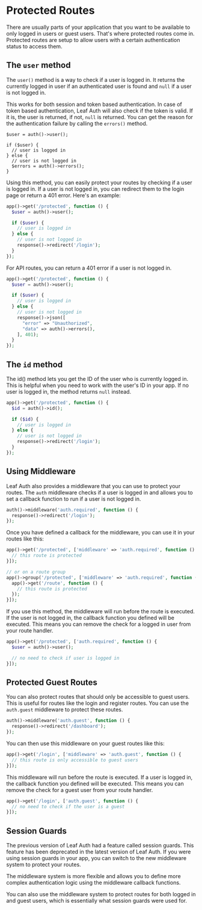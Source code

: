 # Protected Routes

<!-- markdownlint-disable no-inline-html -->

There are usually parts of your application that you want to be available to only logged in users or guest users. That's where protected routes come in. Protected routes are setup to allow users with a certain authentication status to access them.

## The `user` method

The `user()` method is a way to check if a user is logged in. It returns the currently logged in user if an authenticated user is found and `null` if a user is not logged in.

This works for both session and token based authentication. In case of token based authentication, Leaf Auth will also check if the token is valid. If it is, the user is returned, if not, `null` is returned. You can get the reason for the authentication failure by calling the `errors()` method.

```php{1,7}
$user = auth()->user();

if ($user) {
  // user is logged in
} else {
  // user is not logged in
  $errors = auth()->errors();
}
```

Using this method, you can easily protect your routes by checking if a user is logged in. If a user is not logged in, you can redirect them to the login page or return a 401 error. Here's an example:

```php
app()->get('/protected', function () {
  $user = auth()->user();

  if ($user) {
    // user is logged in
  } else {
    // user is not logged in
    response()->redirect('/login');
  }
});
```

For API routes, you can return a 401 error if a user is not logged in.

```php
app()->get('/protected', function () {
  $user = auth()->user();

  if ($user) {
    // user is logged in
  } else {
    // user is not logged in
    response()->json([
      "error" => "Unauthorized",
      "data" => auth()->errors(),
    ], 401);
  }
});
```

## The `id` method

The id() method lets you get the ID of the user who is currently logged in. This is helpful when you need to work with the user's ID in your app. If no user is logged in, the method returns `null` instead.

```php
app()->get('/protected', function () {
  $id = auth()->id();

  if ($id) {
    // user is logged in
  } else {
    // user is not logged in
    response()->redirect('/login');
  }
});
```

## Using Middleware

Leaf Auth also provides a middleware that you can use to protect your routes. The `auth` middleware checks if a user is logged in and allows you to set a callback function to run if a user is not logged in.

```php
auth()->middleware('auth.required', function () {
  response()->redirect('/login');
});
```

Once you have defined a callback for the middleware, you can use it in your routes like this:

```php
app()->get('/protected', ['middleware' => 'auth.required', function () {
  // this route is protected
}]);

// or on a route group
app()->group('/protected', ['middleware' => 'auth.required', function () {
  app()->get('/route', function () {
    // this route is protected
  });
}]);
```

If you use this method, the middleware will run before the route is executed. If the user is not logged in, the callback function you defined will be executed. This means you can remove the check for a logged in user from your route handler.

```php
app()->get('/protected', ['auth.required', function () {
  $user = auth()->user();

  // no need to check if user is logged in
}]);
```

## Protected Guest Routes

You can also protect routes that should only be accessible to guest users. This is useful for routes like the login and register routes. You can use the `auth.guest` middleware to protect these routes.

```php
auth()->middleware('auth.guest', function () {
  response()->redirect('/dashboard');
});
```

You can then use this middleware on your guest routes like this:

```php
app()->get('/login', ['middleware' => 'auth.guest', function () {
  // this route is only accessible to guest users
}]);
```

This middleware will run before the route is executed. If a user is logged in, the callback function you defined will be executed. This means you can remove the check for a guest user from your route handler.

```php
app()->get('/login', ['auth.guest', function () {
  // no need to check if the user is a guest
}]);
```

## Session Guards <Badge type="danger" text="DEPRECATED" />

The previous version of Leaf Auth had a feature called session guards. This feature has been deprecated in the latest version of Leaf Auth. If you were using session guards in your app, you can switch to the new middleware system to protect your routes.

The middleware system is more flexible and allows you to define more complex authentication logic using the middleware callback functions. 

You can also use the middleware system to protect routes for both logged in and guest users, which is essentially what session guards were used for.
